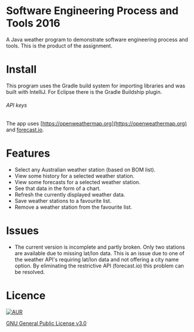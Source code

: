 # Software Engineering Process and Tools 2016

A Java weather program to demonstrate software engineering process and tools. This is the product of the assignment.

# Install

This program uses the Gradle build system for importing libraries and was built with IntelliJ. For Eclipse there is the Gradle Buildship plugin.

###### API keys

The app uses [https://openweathermap.org](https://openweathermap.org) and [forecast.io](forecast.io).

# Features

- Select any Australian weather station (based on BOM list).
- View some history for a selected weather station.
- View some forecasts for a selected weather station.
- See that data in the form of a chart.
- Refresh the currently displayed weather data.
- Save weather stations to a favourite list.
- Remove a weather station from the favourite list.

# Issues
- The current version is incomplete and partly broken. Only two stations are available due to missing lat/lon data. This is an issue due to one of the weather API's requiring lat/lon data and not offering a city name option. By eliminating the restrictive API (forecast.io) this problem can be resolved.

# Licence
[![AUR](https://img.shields.io/aur/license/yaourt.svg)]()

[GNU General Public License v3.0](http://choosealicense.com/licenses/gpl-3.0/)
